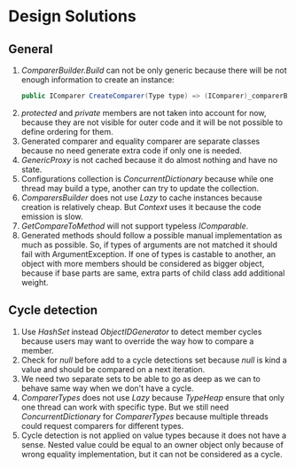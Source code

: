 # Design Solutions

## General

1. *ComparerBuilder.Build* can not be only generic because there will be not enough information to create an instance:
    ``` csharp
    public IComparer CreateComparer(Type type) => (IComparer)_comparerBuilder.Build<T>(type);
    ```
1. *protected* and *private* members are not taken into account for now, because they are not visible for outer code and it will be not possible to define ordering for them.
1. Generated comparer and equality comparer are separate classes because no need generate extra code if only one is needed.
1. *GenericProxy* is not cached because it do almost nothing and have no state.
1. Configurations collection is *ConcurrentDictionary* because while one thread may build a type, another can try to update the collection.
1. *ComparersBuilder* does not use *Lazy* to cache instances because creation is relatively cheap. But *Context* uses it because the code emission is slow.
1. *GetCompareToMethod* will not support typeless *IComparable*.
1. Generated methods should follow a possible manual implementation as much as possible. So, if types of arguments are not matched it should fail with ArgumentException. If one of types is castable to another, an object with more members should be considered as bigger object, because if base parts are same, extra parts of child class add additional weight.

## Cycle detection

1. Use *HashSet* instead *ObjectIDGenerator* to detect member cycles because users may want to override the way how to compare a member.
1. Check for *null* before add to a cycle detections set because *null* is kind a value and should be compared on a next iteration.
1. We need two separate sets to be able to go as deep as we can to behave same way when we don't have a cycle.
1. *ComparerTypes* does not use *Lazy* because *TypeHeap* ensure that only one thread can work with specific type. But we still need *ConcurrentDictionary* for *ComparerTypes* because multiple threads could request comparers for different types.
1. Cycle detection is not applied on value types because it does not have a sense. Nested value could be equal to an owner object only because of wrong equality implementation, but it can not be considered as a cycle.